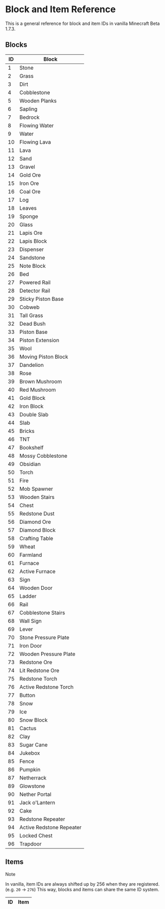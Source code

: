 # Block and Item Reference
This is a general reference for block and item IDs in vanilla Minecraft Beta 1.7.3.

## Blocks
| ID | Block |
| --- | --- |
| 1 | Stone |
| 2 | Grass |
| 3 | Dirt |
| 4 | Cobblestone |
| 5 | Wooden Planks |
| 6 | Sapling |
| 7 | Bedrock |
| 8 | Flowing Water |
| 9 | Water |
| 10 | Flowing Lava |
| 11 | Lava |
| 12 | Sand |
| 13 | Gravel |
| 14 | Gold Ore |
| 15 | Iron Ore |
| 16 | Coal Ore |
| 17 | Log |
| 18 | Leaves |
| 19 | Sponge |
| 20 | Glass |
| 21 | Lapis Ore |
| 22 | Lapis Block |
| 23 | Dispenser |
| 24 | Sandstone |
| 25 | Note Block |
| 26 | Bed |
| 27 | Powered Rail |
| 28 | Detector Rail |
| 29 | Sticky Piston Base |
| 30 | Cobweb |
| 31 | Tall Grass |
| 32 | Dead Bush |
| 33 | Piston Base |
| 34 | Piston Extension
| 35 | Wool
| 36 | Moving Piston Block |
| 37 | Dandelion |
| 38 | Rose |
| 39 | Brown Mushroom |
| 40 | Red Mushroom |
| 41 | Gold Block |
| 42 | Iron Block |
| 43 | Double Slab |
| 44 | Slab |
| 45 | Bricks |
| 46 | TNT |
| 47 | Bookshelf |
| 48 | Mossy Cobblestone |
| 49 | Obsidian |
| 50 | Torch |
| 51 | Fire |
| 52 | Mob Spawner |
| 53 | Wooden Stairs |
| 54 | Chest |
| 55 | Redstone Dust |
| 56 | Diamond Ore |
| 57 | Diamond Block |
| 58 | Crafting Table |
| 59 | Wheat |
| 60 | Farmland |
| 61 | Furnace |
| 62 | Active Furnace |
| 63 | Sign |
| 64 | Wooden Door |
| 65 | Ladder |
| 66 | Rail |
| 67 | Cobblestone Stairs |
| 68 | Wall Sign |
| 69 | Lever |
| 70 | Stone Pressure Plate |
| 71 | Iron Door |
| 72 | Wooden Pressure Plate |
| 73 | Redstone Ore |
| 74 | Lit Redstone Ore |
| 75 | Redstone Torch |
| 76 | Active Redstone Torch |
| 77 | Button |
| 78 | Snow |
| 79 | Ice |
| 80 | Snow Block |
| 81 | Cactus |
| 82 | Clay |
| 83 | Sugar Cane |
| 84 | Jukebox |
| 85 | Fence |
| 86 | Pumpkin |
| 87 | Netherrack |
| 89 | Glowstone |
| 90 | Nether Portal |
| 91 | Jack o'Lantern |
| 92 | Cake |
| 93 | Redstone Repeater |
| 94 | Active Redstone Repeater |
| 95 | Locked Chest |
| 96 | Trapdoor |

## Items
> [!NOTE]
> In vanilla, item IDs are always shifted up by 256 when they are registered. (e.g. `20` -> `276`)
> This way, blocks and items can share the same ID system.

| ID | Item |
| --- | --- |